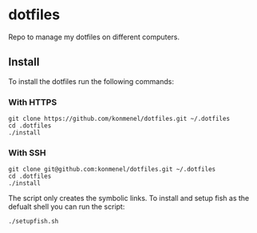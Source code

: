 # dotfiles
Repo to manage my dotfiles on different computers.

## Install
To install the dotfiles run the following commands:

### With HTTPS
```
git clone https://github.com/konmenel/dotfiles.git ~/.dotfiles
cd .dotfiles
./install
```

### With SSH
```
git clone git@github.com:konmenel/dotfiles.git ~/.dotfiles
cd .dotfiles
./install
```

The script only creates the symbolic links. To install and setup fish as the defualt shell you can run the script:
```
./setupfish.sh
```
